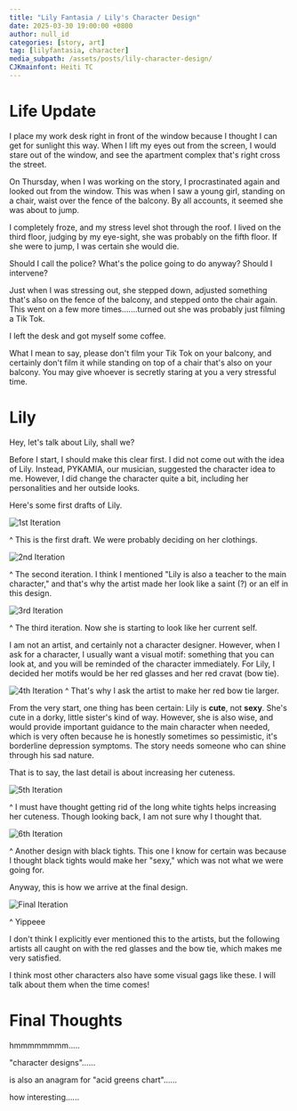 ```yaml
---
title: "Lily Fantasia / Lily's Character Design"
date: 2025-03-30 19:00:00 +0800
author: null_id
categories: [story, art]
tag: [lilyfantasia, character]
media_subpath: /assets/posts/lily-character-design/
CJKmainfont: Heiti TC
---
```


# Life Update
I place my work desk right in front of the window because I thought I can get for sunlight this way. When I lift my eyes out from the screen, I would stare out of the window, and see the apartment complex that's right cross the street.

On Thursday, when I was working on the story, I procrastinated again and looked out from the window. This was when I saw a young girl, standing on a chair, waist over the fence of the balcony. By all accounts, it seemed she was about to jump.

I completely froze, and my stress level shot through the roof. I lived on the third floor, judging by my eye-sight, she was probably on the fifth floor. If she were to jump, I was certain she would die.

Should I call the police? What's the police going to do anyway? Should I intervene?

Just when I was stressing out, she stepped down, adjusted something that's also on the fence of the balcony, and stepped onto the chair again. This went on a few more times.......turned out she was probably just filming a Tik Tok.

I left the desk and got myself some coffee.

What I mean to say, please don't film your Tik Tok on your balcony, and certainly don't film it while standing on top of a chair that's also on your balcony. You may give whoever is secretly staring at you a very stressful time.

# Lily

Hey, let's talk about Lily, shall we?

Before I start, I should make this clear first. I did not come out with the idea of Lily. Instead, PYKAMIA, our musician, suggested the character idea to me. However, I did change the character quite a bit, including her personalities and her outside looks.

Here's some first drafts of Lily.

![1st Iteration](1.png)

^ This is the first draft. We were probably deciding on her clothings.

![2nd Iteration](2.png)

^ The second iteration. I think I mentioned "Lily is also a teacher to the main character," and that's why the artist made her look like a saint (?) or an elf in this design.

![3rd Iteration](3.png)

^ The third iteration. Now she is starting to look like her current self.

I am not an artist, and certainly not a character designer. However, when I ask for a character, I usually want a visual motif: something that you can look at, and you will be reminded of the character immediately. For Lily, I decided her motifs would be her red glasses and her red cravat (bow tie).

![4th Iteration](4.png)
^ That's why I ask the artist to make her red bow tie larger.

From the very start, one thing has been certain: Lily is __cute__, not __sexy__. She's cute in a dorky, little sister's kind of way. However, she is also wise, and would provide important guidance to the main character when needed, which is very often because he is honestly sometimes so pessimistic, it's borderline depression symptoms. The story needs someone who can shine through his sad nature.

That is to say, the last detail is about increasing her cuteness.

![5th Iteration](5.png)

^ I must have thought getting rid of the long white tights helps increasing her cuteness. Though looking back, I am not sure why I thought that.

![6th Iteration](6.png)

^ Another design with black tights. This one I know for certain was because I thought black tights would make her "sexy," which was not what we were going for.

Anyway, this is how we arrive at the final design.

![Final Iteration](final.png)

^ Yippeee

I don't think I explicitly ever mentioned this to the artists, but the following artists all caught on with the red glasses and the bow tie, which makes me very satisfied.

I think most other characters also have some visual gags like these. I will talk about them when the time comes!

# Final Thoughts
hmmmmmmmm.....

"character designs"......

is also an anagram for "acid greens chart"......

how interesting......